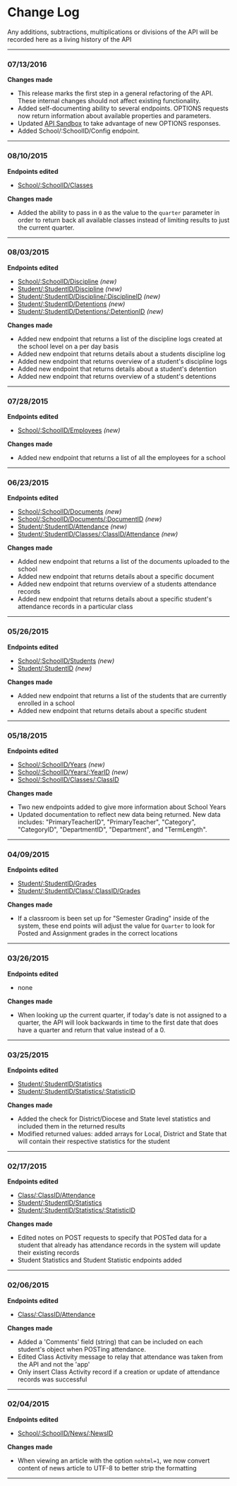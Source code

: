 # Change Log

Any additions, subtractions, multiplications or divisions of the API will be recorded here as a living history of the 
API

---

### 07/13/2016
**Changes made**
- This release marks the first step in a general refactoring of the API. These internal changes should not affect existing functionality.
- Added self-documenting ability to several endpoints. OPTIONS requests now return information about available properties and parameters.
- Updated [API Sandbox](https://app.sycamoreschool.com/oauth/sandbox/index.php) to take advantage of new OPTIONS responses.
- Added School/:SchoolID/Config endpoint.

---

### 08/10/2015 
**Endpoints edited**
 - [School/:SchoolID/Classes](Endpoints/School/Classes.md)

**Changes made**
 - Added the ability to pass in `0` as the value to the `quarter` parameter in order to return back all available classes instead of limiting results to just the current quarter.

---

### 08/03/2015 
**Endpoints edited**
 - [School/:SchoolID/Discipline](Endpoints/School/Discipline.md) *(new)*
 - [Student/:StudentID/Discipline](Endpoints/Students/Discipline_Logs.md) *(new)*
 - [Student/:StudentID/Discipline/:DisciplineID](Endpoints/Students/Discipline_Log.md) *(new)*
 - [Student/:StudentID/Detentions](Endpoints/Students/Detentions.md) *(new)*
 - [Student/:StudentID/Detentions/:DetentionID](Endpoints/Students/Detention.md) *(new)*

**Changes made**
 - Added new endpoint that returns a list of the discipline logs created at the school level on a per day basis
 - Added new endpoint that returns details about a students discipline log
 - Added new endpoint that returns overview of a student's discipline logs
 - Added new endpoint that returns details about a student's detention
 - Added new endpoint that returns overview of a student's detentions

---

### 07/28/2015 
**Endpoints edited**
 - [School/:SchoolID/Employees](Endpoints/School/Employees.md) *(new)*

**Changes made**
 - Added new endpoint that returns a list of all the employees for a school

---

### 06/23/2015 
**Endpoints edited**
 - [School/:SchoolID/Documents](Endpoints/School/Documents.md) *(new)*
 - [School/:SchoolID/Documents/:DocumentID](Endpoints/School/Document.md) *(new)*
 - [Student/:StudentID/Attendance](Endpoints/Students/Attendance.md) *(new)*
 - [Student/:StudentID/Classes/:ClassID/Attendance](Endpoints/Students/Class_Attendance.md) *(new)*

**Changes made**
 - Added new endpoint that returns a list of the documents uploaded to the school
 - Added new endpoint that returns details about a specific document
 - Added new endpoint that returns overview of a students attendance records
 - Added new endpoint that returns details about a specific student's attendance records in a particular class

---

### 05/26/2015 
**Endpoints edited**
 - [School/:SchoolID/Students](Endpoints/School/Students.md) *(new)*
 - [Student/:StudentID](Endpoints/Student/Student.md) *(new)*

**Changes made**
 - Added new endpoint that returns a list of the students that are currently enrolled in a school
 - Added new endpoint that returns details about a specific student

---

### 05/18/2015
**Endpoints edited**
- [School/:SchoolID/Years](Endpoints/School/Years.md) *(new)*
- [School/:SchoolID/Years/:YearID](Endpoints/School/Year.md) *(new)*
- [School/:SchoolID/Classes/:ClassID](Endpoints/Student/Grades.md)

**Changes made**
- Two new endpoints added to give more information about School Years
- Updated documentation to reflect new data being returned. New data includes: "PrimaryTeacherID", "PrimaryTeacher", "Category", "CategoryID", "DepartmentID", "Department", and "TermLength". 

---

### 04/09/2015
**Endpoints edited**
- [Student/:StudentID/Grades](Endpoints/Student/Grades.md)
- [Student/:StudentID/Class/:ClassID/Grades](Endpoints/Student/Assignment_Grades.md)

**Changes made**
- If a classroom is been set up for "Semester Grading" inside of the system, these end points will adjust the value for `Quarter` to look for Posted and Assignment grades in the correct locations

---

### 03/26/2015
**Endpoints edited**
- none

**Changes made**
- When looking up the current quarter, if today's date is not assigned to a quarter, the API will look backwards in time to the first date that does have a quarter and return that value instead of a 0.

---

### 03/25/2015
**Endpoints edited**
 - [Student/:StudentID/Statistics](Endpoints/Student/Statistics.md)
 - [Student/:StudentID/Statistics/:StatisticID](Endpoints/Student/Statistic.md)

**Changes made**
 - Added the check for District/Diocese and State level statistics and included them in the returned results
 - Modified returned values: added arrays for Local, District and State that will contain their respective statistics for the student

---

### 02/17/2015
**Endpoints edited**
 - [Class/:ClassID/Attendance](Endpoints/Class/Attendance.md#post)
 - [Student/:StudentID/Statistics](Endpoints/Students/Statistics.md)
 - [Student/:StudentID/Statistics/:StatisticID](Endpoints/Students/Statistic.md)

**Changes made** 
 - Edited notes on POST requests to specify that POSTed data for a student that already has attendance records in the system will update their existing records
 - Student Statistics and Student Statistic endpoints added
 
---

### 02/06/2015
**Endpoints edited**
 - [Class/:ClassID/Attendance](Endpoints/Class/Attendance.md#post)

**Changes made** 
 - Added a 'Comments' field (string) that can be included on each student's object when POSTing attendance. 
 - Edited Class Activity message to relay that attendance was taken from the API and not the 'app'
 - Only insert Class Activity record if a creation or update of attendance records was successful
 
---

### 02/04/2015
**Endpoints edited**
 - [School/:SchoolID/News/:NewsID](Endpoints/School/News_Article.md)

**Changes made** 
 - When viewing an article with the option `nohtml=1`, we now convert content of news article to UTF-8 to better strip the formatting

---
